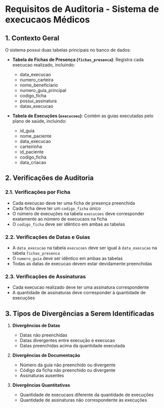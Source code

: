 # Requisitos de Auditoria - Sistema de execucaos Médicos

## 1. Contexto Geral

O sistema possui duas tabelas principais no banco de dados:

- **Tabela de Fichas de Presença (`fichas_presenca`)**: Registra cada execucao realizado, incluindo:
  - data_execucao
  - numero_carteira
  - nome_beneficiario
  - numero_guia_principal
  - codigo_ficha
  - possui_assinatura
  - datas_execucao

- **Tabela de Execuções (`execucoes`)**: Contém as guias executadas pelo plano de saúde, incluindo:
  - id_guia
  - nome_paciente
  - data_execucao
  - carteirinha
  - id_paciente
  - codigo_ficha
  - data_criacao

## 2. Verificações de Auditoria

### 2.1. Verificações por Ficha
- Cada execucao deve ter uma ficha de presença preenchida
- Cada ficha deve ter um `codigo_ficha` único
- O número de execuções na tabela `execucoes` deve corresponder exatamente ao número de execucaos na ficha
- O `codigo_ficha` deve ser idêntico em ambas as tabelas

### 2.2. Verificações de Datas e Guias
- A `data_execucao` na tabela `execucoes` deve ser igual à `data_execucao` na tabela `fichas_presenca`
- O `numero_guia` deve ser idêntico em ambas as tabelas
- Todas as datas de execucao devem estar devidamente preenchidas

### 2.3. Verificações de Assinaturas
- Cada execucao realizado deve ter uma assinatura correspondente
- A quantidade de assinaturas deve corresponder à quantidade de execuções

## 3. Tipos de Divergências a Serem Identificadas

1. **Divergências de Datas**
   - Datas não preenchidas
   - Datas divergentes entre execução e execucao
   - Datas preenchidas acima da quantidade executada

2. **Divergências de Documentação**
   - Número da guia não preenchido ou divergente
   - Código da ficha não preenchido ou divergente
   - Assinaturas ausentes

3. **Divergências Quantitativas**
   - Quantidade de execucaos diferente da quantidade de execuções
   - Quantidade de assinaturas não correspondente às execuções